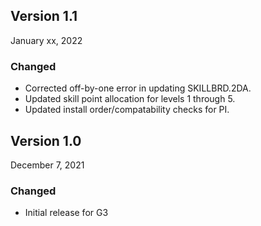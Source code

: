 ## Version 1.1

January xx, 2022

### Changed

- Corrected off-by-one error in updating SKILLBRD.2DA.
- Updated skill point allocation for levels 1 through 5.
- Updated install order/compatability checks for PI.

## Version 1.0

December 7, 2021

### Changed

- Initial release for G3
